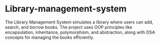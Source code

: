 # Library-management-system
The Library Management System simulates a library where users can add, search, and borrow books. The project uses OOP principles like encapsulation, inheritance, polymorphism, and abstraction, along with DSA concepts for managing the books efficiently.
